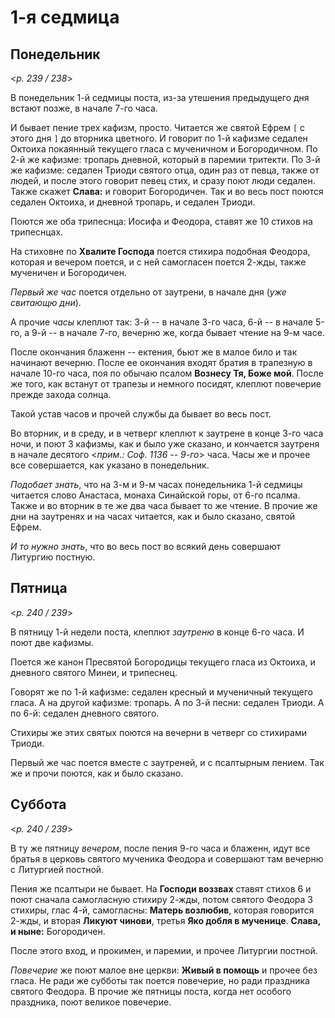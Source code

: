 
# 1-я седмица

## Понедельник

<*p. 239 / 238*>

В понедельник 1-й седмицы поста, из-за утешения предыдущего дня встают позже, в начале 7-го часа. 

И бывает пение трех кафизм, просто. Читается же святой Ефрем `[` с этого дня `]` до вторника цветного. 
И говорит по 1-й кафизме седален Октоиха покаянный текущего гласа с мученичном и Богородичном. 
По 2-й же кафизме: тропарь дневной, который в паремии тритекти. 
По 3-й же кафизме: седален Триоди святого отца, один раз от певца, также от людей, и после этого говорит 
певец стих, и сразу поют люди седален. Также скажет **Слава:** и говорит Богородичен. 
Так и во весь пост поются седален Октоиха, и дневной тропарь, и седален Триоди. 

Поются же оба трипеснца: Иосифа и Феодора, ставят же 10 стихов на трипеснцах.  

На стиховне по **Хвалите Господа** поется стихира подобная Феодора, которая и вечером поется, 
и с ней самогласен поется 2-жды, также мученичен и Богородичен. 

*Первый же час* поется отдельно от заутрени, в начале дня (*уже свитающю дни*). 

А прочие *часы* клеплют так: 3-й -- в начале 3-го часа, 6-й -- в начале 5-го, а 9-й -- в начале 7-го, 
вечерню же, когда бывает чтение на 9-м часе. 

После окончания блаженн -- ектения, бьют же в малое било и так начинают вечерню. После ее окончания 
входят братия в трапезную в начале 10-го часа, поя по обычаю псалом **Вознесу Тя, Боже мой**. 
После же того, как встанут от трапезы и немного посидят, клеплют повечерие прежде захода солнца. 

Такой устав часов и прочей службы да бывает во весь пост. 

Во вторник, и в среду, и в четверг клеплют к заутрене в конце 3-го часа ночи, и поют 3 кафизмы, как 
и было уже сказано, и кончается заутреня в начале десятого <*прим.: Соф. 1136 -- 9-го*> часа. 
Часы же и прочее все совершается, как указано в понедельник. 

*Подобает знать*, что на 3-м и 9-м часах понедельника 1-й седмицы читается слово Анастаса, монаха 
Синайской горы, от 6-го псалма. Также и во вторник в те же два часа бывает то же чтение. 
В прочие же дни на заутренях и на часах читается, как и было сказано, святой Ефрем. 

*И то нужно знать*, что во весь пост во всякий день совершают Литургию постную. 

## Пятница

<*p. 240 / 239*>

В пятницу 1-й недели поста, клеплют *заутреню* в конце 6-го часа. И поют две кафизмы. 

Поется же канон Пресвятой Богородицы текущего гласа из Октоиха, и дневного святого Минеи, 
и трипеснец. 

Говорят же по 1-й кафизме: седален кресный и мученичный текущего гласа. 
А на другой кафизме: тропарь. 
А по 3-й песни: седален Триоди. 
А по 6-й: седален дневного святого. 

Стихиры же этих святых поются на вечерни в четверг со стихирами Триоди. 

Первый же час поется вместе с заутреней, и с псалтырным пением. Так же и прочи поются, как и было сказано. 

## Суббота
 
<*p. 240 / 239*>
 
В ту же пятницу *вечером*, после пения 9-го часа и блаженн, идут все братья в церковь святого мученика 
Феодора и совершают там вечерню с Литургией постной. 

Пения же псалтыри не бывает. На **Господи воззвах** ставят стихов 6 и поют сначала самогласную стихиру 
2-жды, потом святого Феодора 3 стихиры, глас 4-й, самогласны: **Матерь возлюбив**, которая говорится 2-жды, 
и вторая **Ликуют чинови**, третья **Яко добля в мученице**. **Слава, и ныне:** Богородичен. 

После этого вход, и прокимен, и паремии, и прочее Литургии постной. 

*Повечерие* же поют малое вне церкви: **Живый в помощь** и прочее без гласа. Не ради же субботы так 
поется повечерие, но ради праздника святого Феодора. В прочие же пятницы поста, когда нет особого праздника, 
поют великое повечерие. 

